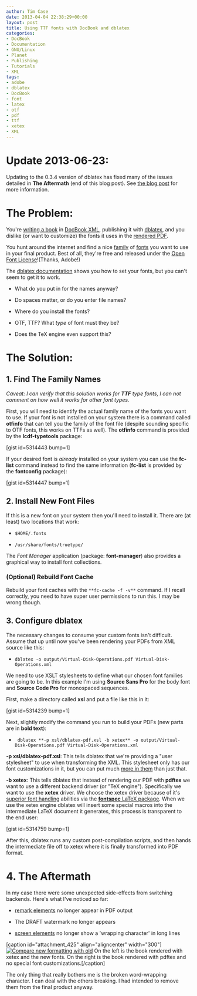 ```yaml
---
author: Tim Case
date: 2013-04-04 22:38:29+00:00
layout: post
title: Using TTF fonts with DocBook and dblatex
categories:
- DocBook
- Documentation
- GNU/Linux
- Planet
- Publishing
- Tutorials
- XML
tags:
- adobe
- dblatex
- DocBook
- font
- latex
- otf
- pdf
- ttf
- xetex
- XML
---
```


# Update 2013-06-23:


Updating to the 0.3.4 version of dblatex has fixed many of the issues detailed in **The Aftermath** (end of this blog post). See [the blog post](http://blog.lnx.cx/2013/06/23/update-using-ttf-fonts-with-docbook-and-dblatex/) for more information.


# The Problem:


You're [writing a book](https://github.com/tbielawa/Virtual-Disk-Guide/) in [DocBook XML](http://www.docbook.org/tdg5/en/html/docbook.html), publishing it with [dblatex](http://dblatex.sourceforge.net/), and you dislike (or want to customize) the fonts it uses in the [rendered PDF](http://lnx.cx/docs/vdg/output/Virtual-Disk-Operations.pdf).

You hunt around the internet and find a nice [family](http://blogs.adobe.com/typblography/2012/09/source-code-pro.html) of [fonts](http://blogs.adobe.com/typblography/2012/08/source-sans-pro.html) you want to use in your final product. Best of all, they're free and released under the [Open Font License](http://en.wikipedia.org/wiki/SIL_Open_Font_License)!(Thanks, Adobe!)

The [dblatex documentation](http://dblatex.sourceforge.net/doc/manual/xetex.font.html) shows you how to set your fonts, but you can't seem to get it to work.



	
  * What do you put in for the names anyway?

	
  * Do spaces matter, or do you enter file names?

	
  * Where do you install the fonts?

	
  * OTF, TTF? What _type_ of font must they be?

	
  * Does the TeX engine even support this?




# The Solution:




## 1. Find The Family Names


_Caveat: I can verify that this solution works for **TTF** type fonts, I can not comment on how well it works for other font types._

First, you will need to identify the actual family name of the fonts you want to use. If your font is not installed on your system there is a command called **otfinfo** that can tell you the family of the font file (despite sounding specific to OTF fonts, this works on TTFs as well). The **otfinfo** command is provided by the **lcdf-typetools** package:

[gist id=5314443 bump=1]

If your desired font is _already_ installed on your system you can use the **fc-list** command instead to find the same information (**fc-list** is provided by the **fontconfig** package):

[gist id=5314447 bump=1]


## 2. Install New Font Files


If this is a new font on your system then you'll need to install it. There are (at least) two locations that work:



	
  * `$HOME/.fonts`

	
  * `/usr/share/fonts/truetype/`


The _Font Manager_ application (package: **font-manager**) also provides a graphical way to install font collections.


### (Optional) Rebuild Font Cache


Rebuild your font caches with the `**fc-cache -f -v**` command. If I recall correctly, you need to have super user permissions to run this. I may be wrong though.


## 3. Configure dblatex


The necessary changes to consume your custom fonts isn't difficult. Assume that up until now you've been rendering your PDFs from XML source like this:



	
  * `dblatex -o output/Virtual-Disk-Operations.pdf Virtual-Disk-Operations.xml`


We need to use XSLT stylesheets to define what our chosen font families are going to be. In this example I'm using **Source Sans Pro** for the body font and **Source Code Pro** for monospaced sequences.

First, make a directory called **xsl** and put a file like this in it:

[gist id=5314239 bump=1]

Next, slightly modify the command you run to build your PDFs (new parts are in **bold text**):



	
  * ` dblatex **-p xsl/dblatex-pdf.xsl -b xetex** -o output/Virtual-Disk-Operations.pdf Virtual-Disk-Operations.xml`


**-p xsl/dblatex-pdf.xsl**: This tells dblatex that we're providing a "user stylesheet" to use when transforming the XML. This stylesheet only has our font customizations in it, but you can put much [more in them](https://github.com/tbielawa/Virtual-Disk-Guide/blob/master/xsl/dblatex-pdf.xsl) than just that.

**-b xetex**: This tells dblatex that instead of rendering our PDF with **pdftex** we want to use a different backend driver (or "TeX engine"). Specifically we want to use the **xetex** driver. We choose the xetex driver because of it's [superior font handling](http://wiki.contextgarden.net/Fonts_in_XeTeX) abilities via the [**fontspec** LaTeX package](http://www.ctan.org/tex-archive/macros/xetex/latex/fontspec/). When we use the xetex engine dblatex will insert some special macros into the intermediate LaTeX document it generates, this process is transparent to the end user:

[gist id=5314759 bump=1]

After this, dblatex runs any custom post-compilation scripts, and then hands the intermediate file off to xetex where it is finally transformed into PDF format.


# 4. The Aftermath


In my case there were some unexpected side-effects from switching backends. Here's what I've noticed so far:



	
  * [remark elements](http://www.docbook.org/tdg5/en/html/remark.html) no longer appear in PDF output

	
  * The DRAFT watermark no longer appears

	
  * [screen elements](http://www.docbook.org/tdg5/en/html/screen.html) no longer show a 'wrapping character' in long lines


[caption id="attachment_425" align="aligncenter" width="300"][![Compare new formatting with old](https://blog.lnx.cx/wp-content/uploads/2013/10/new-old-300x236.png)](https://blog.lnx.cx/wp-content/uploads/2013/10/new-old.png) On the left is the book rendered with xetex and the new fonts. On the right is the book rendered with pdftex and no special font customizations.[/caption]

The only thing that really bothers me is the broken word-wrapping character. I can deal with the others breaking. I had intended to remove them from the final product anyway.
